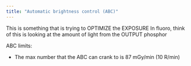 ```yaml
---
title: "Automatic brightness control (ABC)"
---
```

This is something that is trying to OPTIMIZE the EXPOSURE
In fluoro, think of this is looking at the amount of light from the OUTPUT phosphor

ABC limits:

- The max number that the ABC can crank to is 87 mGy/min (10 R/min)

